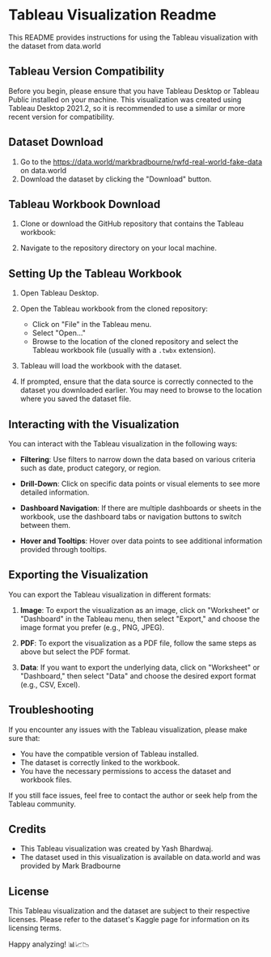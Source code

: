 # Tableau Visualization Readme

This README provides instructions for using the Tableau visualization with the dataset from data.world

## Tableau Version Compatibility

Before you begin, please ensure that you have Tableau Desktop or Tableau Public installed on your machine. This visualization was created using Tableau Desktop 2021.2, so it is recommended to use a similar or more recent version for compatibility.

## Dataset Download

1. Go to the https://data.world/markbradbourne/rwfd-real-world-fake-data on data.world
2. Download the dataset by clicking the "Download" button.

## Tableau Workbook Download

1. Clone or download the GitHub repository that contains the Tableau workbook: 

2. Navigate to the repository directory on your local machine.

## Setting Up the Tableau Workbook

1. Open Tableau Desktop.

2. Open the Tableau workbook from the cloned repository:

   - Click on "File" in the Tableau menu.
   - Select "Open..."
   - Browse to the location of the cloned repository and select the Tableau workbook file (usually with a `.twbx` extension).

3. Tableau will load the workbook with the dataset.

4. If prompted, ensure that the data source is correctly connected to the dataset you downloaded earlier. You may need to browse to the location where you saved the dataset file.

## Interacting with the Visualization

You can interact with the Tableau visualization in the following ways:

- **Filtering**: Use filters to narrow down the data based on various criteria such as date, product category, or region.

- **Drill-Down**: Click on specific data points or visual elements to see more detailed information.

- **Dashboard Navigation**: If there are multiple dashboards or sheets in the workbook, use the dashboard tabs or navigation buttons to switch between them.

- **Hover and Tooltips**: Hover over data points to see additional information provided through tooltips.

## Exporting the Visualization

You can export the Tableau visualization in different formats:

1. **Image**: To export the visualization as an image, click on "Worksheet" or "Dashboard" in the Tableau menu, then select "Export," and choose the image format you prefer (e.g., PNG, JPEG).

2. **PDF**: To export the visualization as a PDF file, follow the same steps as above but select the PDF format.

3. **Data**: If you want to export the underlying data, click on "Worksheet" or "Dashboard," then select "Data" and choose the desired export format (e.g., CSV, Excel).

## Troubleshooting

If you encounter any issues with the Tableau visualization, please make sure that:

- You have the compatible version of Tableau installed.
- The dataset is correctly linked to the workbook.
- You have the necessary permissions to access the dataset and workbook files.

If you still face issues, feel free to contact the author or seek help from the Tableau community.

## Credits

- This Tableau visualization was created by Yash Bhardwaj.
- The dataset used in this visualization is available on data.world and was provided by Mark Bradbourne

## License

This Tableau visualization and the dataset are subject to their respective licenses. Please refer to the dataset's Kaggle page for information on its licensing terms.

Happy analyzing! 📊📈📉
